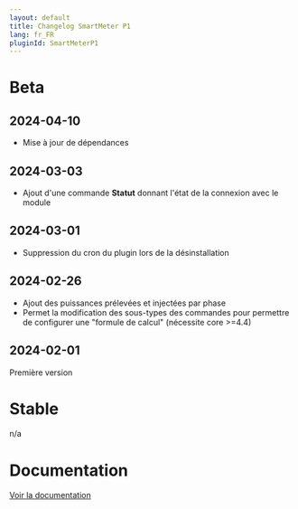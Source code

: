 ```yaml
---
layout: default
title: Changelog SmartMeter P1
lang: fr_FR
pluginId: SmartMeterP1
---
```


# Beta

## 2024-04-10

- Mise à jour de dépendances

## 2024-03-03

- Ajout d'une commande **Statut** donnant l'état de la connexion avec le module

## 2024-03-01

- Suppression du cron du plugin lors de la désinstallation

## 2024-02-26

- Ajout des puissances prélevées et injectées par phase
- Permet la modification des sous-types des commandes pour permettre de configurer une "formule de calcul" (nécessite core >=4.4)

## 2024-02-01

Première version

# Stable

n/a

# Documentation

[Voir la documentation]({{site.baseurl}}/{{page.pluginId}}/{{page.lang}})
